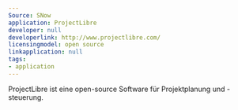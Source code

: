 ```yaml
---
Source: SNow
application: ProjectLibre
developer: null
developerlink: http://www.projectlibre.com/
licensingmodel: open source
linkapplication: null
tags:
- application
---
```

ProjectLibre ist eine open-source Software für Projektplanung und -steuerung.
